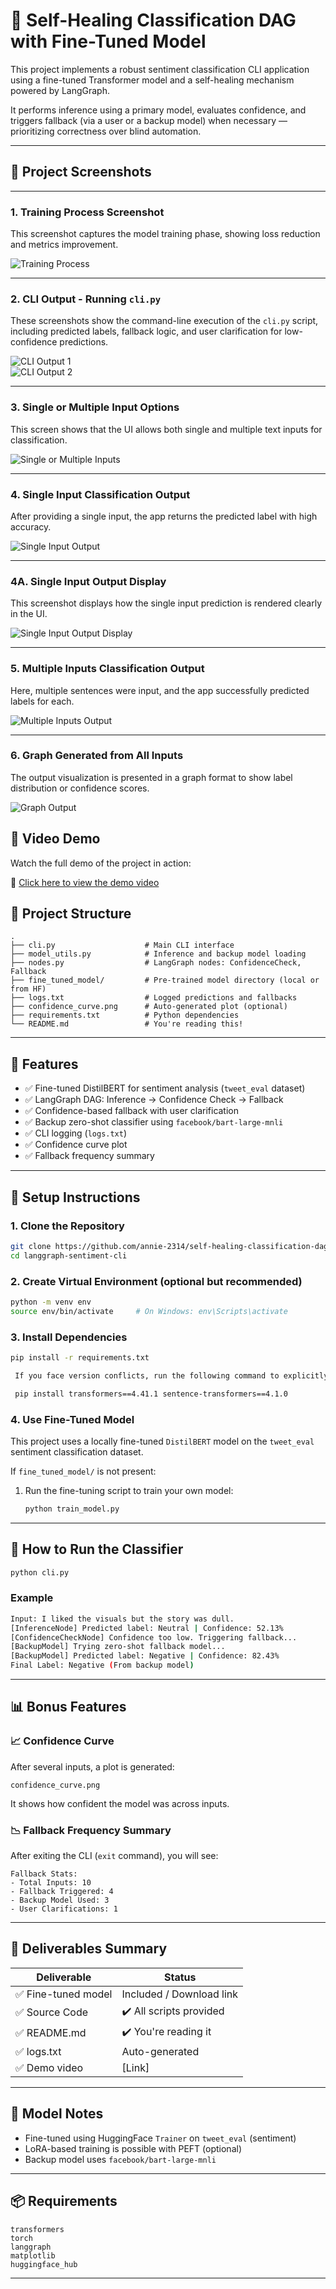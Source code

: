 # 🧠 Self-Healing Classification DAG with Fine-Tuned Model


This project implements a robust sentiment classification CLI application using a fine-tuned Transformer model and a self-healing mechanism powered by LangGraph.

It performs inference using a primary model, evaluates confidence, and triggers fallback (via a user or a backup model) when necessary — prioritizing correctness over blind automation.

---
## 📸 Project Screenshots

---

### 1. Training Process Screenshot
This screenshot captures the model training phase, showing loss reduction and metrics improvement.

![Training Process](assets/Training%20Process%20Screenshot.png)

---

### 2. CLI Output - Running `cli.py`
These screenshots show the command-line execution of the `cli.py` script, including predicted labels, fallback logic, and user clarification for low-confidence predictions.

![CLI Output 1](assets/CLI%20Output%20-%20Running%201.png)  
![CLI Output 2](assets/CLI%20Output%20-%20Running%202.png)

---

### 3. Single or Multiple Input Options
This screen shows that the UI allows both single and multiple text inputs for classification.

![Single or Multiple Inputs](assets/Single%20or%20Multiple%20Input%20Options.png)

---

### 4. Single Input Classification Output
After providing a single input, the app returns the predicted label with high accuracy.

![Single Input Output](assets/Single%20Input%20Classification%20Output.png)

---

### 4A. Single Input Output Display
This screenshot displays how the single input prediction is rendered clearly in the UI.

![Single Input Output Display](assets/single%20input%20output.png)

---

### 5. Multiple Inputs Classification Output
Here, multiple sentences were input, and the app successfully predicted labels for each.

![Multiple Inputs Output](assets/Multiple%20Inputs%20Classification%20Output.png)

---

### 6. Graph Generated from All Inputs
The output visualization is presented in a graph format to show label distribution or confidence scores.

![Graph Output](assets/Graph%20Generated%20from%20All%20Inputs.png)




## 🎥 Video Demo

Watch the full demo of the project in action:

🔗 [Click here to view the demo video](https://your-video-link.com)

## 📁 Project Structure

```
.
├── cli.py                    # Main CLI interface
├── model_utils.py            # Inference and backup model loading
├── nodes.py                  # LangGraph nodes: ConfidenceCheck, Fallback
├── fine_tuned_model/         # Pre-trained model directory (local or from HF)
├── logs.txt                  # Logged predictions and fallbacks
├── confidence_curve.png      # Auto-generated plot (optional)
├── requirements.txt          # Python dependencies
└── README.md                 # You're reading this!
```

---

## 🔧 Features

- ✅ Fine-tuned DistilBERT for sentiment analysis (`tweet_eval` dataset)
- ✅ LangGraph DAG: Inference → Confidence Check → Fallback
- ✅ Confidence-based fallback with user clarification
- ✅ Backup zero-shot classifier using `facebook/bart-large-mnli`
- ✅ CLI logging (`logs.txt`)
- ✅ Confidence curve plot
- ✅ Fallback frequency summary

---

## 🚀 Setup Instructions

### 1. Clone the Repository

```bash
git clone https://github.com/annie-2314/self-healing-classification-dag.git
cd langgraph-sentiment-cli
```

### 2. Create Virtual Environment (optional but recommended)

```bash
python -m venv env
source env/bin/activate     # On Windows: env\Scripts\activate
```

### 3. Install Dependencies

```bash
pip install -r requirements.txt

 If you face version conflicts, run the following command to explicitly install compatible versions:

 pip install transformers==4.41.1 sentence-transformers==4.1.0

```

### 4. Use Fine-Tuned Model

This project uses a locally fine-tuned `DistilBERT` model on the `tweet_eval` sentiment classification dataset.

If `fine_tuned_model/` is not present:

1. Run the fine-tuning script to train your own model:
   ```bash
   python train_model.py


---

## 🧪 How to Run the Classifier

```bash
python cli.py
```

### Example

```bash
Input: I liked the visuals but the story was dull.
[InferenceNode] Predicted label: Neutral | Confidence: 52.13%
[ConfidenceCheckNode] Confidence too low. Triggering fallback...
[BackupModel] Trying zero-shot fallback model...
[BackupModel] Predicted label: Negative | Confidence: 82.43%
Final Label: Negative (From backup model)
```

---

## 📊 Bonus Features

### 📈 Confidence Curve

After several inputs, a plot is generated:

```
confidence_curve.png
```

It shows how confident the model was across inputs.

### 📉 Fallback Frequency Summary

After exiting the CLI (`exit` command), you will see:

```
Fallback Stats:
- Total Inputs: 10
- Fallback Triggered: 4
- Backup Model Used: 3
- User Clarifications: 1
```

---

## 📁 Deliverables Summary

| Deliverable              | Status       |
|--------------------------|--------------|
| ✅ Fine-tuned model       | Included / Download link |
| ✅ Source Code            | ✔️ All scripts provided |
| ✅ README.md              | ✔️ You're reading it |
| ✅ logs.txt               | Auto-generated |
| ✅ Demo video              | [Link] |

---

## 🧠 Model Notes

- Fine-tuned using HuggingFace `Trainer` on `tweet_eval` (sentiment)
- LoRA-based training is possible with PEFT (optional)
- Backup model uses `facebook/bart-large-mnli`

---

## 📦 Requirements

```
transformers
torch
langgraph
matplotlib
huggingface_hub
```

---

